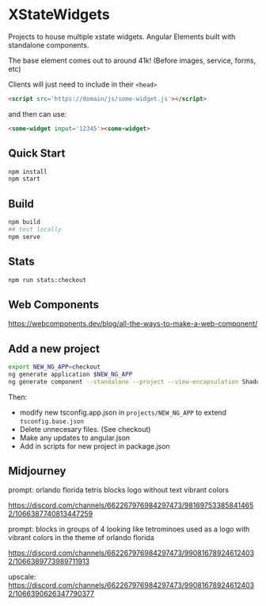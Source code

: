 # XStateWidgets

Projects to house multiple xstate widgets. Angular Elements built with standalone components. 

The base element comes out to around 41k! (Before images, service, forms, etc)

Clients will just need to include in their `<head>`

```html
<script src='https://domain/js/some-widget.js'></script>
```

and then can use:

```html
<some-widget input='12345'><some-widget>
```

## Quick Start

```bash
npm install
npm start
```

## Build

```bash
npm build
## test locally
npm serve
```

## Stats

```bash
npm run stats:checkout
```

## Web Components

<https://webcomponents.dev/blog/all-the-ways-to-make-a-web-component/>

## Add a new project

```bash
export NEW_NG_APP=checkout
ng generate application $NEW_NG_APP
ng generate component --standalone --project --view-encapsulation ShadowDom $NEW_NG_APP
```

Then:

- modify new tsconfig.app.json in `projects/NEW_NG_APP` to extend `tsconfig.base.json`
- Delete unnecesary files. (See checkout)
- Make any updates to angular.json
- Add in scripts for new project in package.json

## Midjourney

prompt: orlando florida tetris blocks logo without text vibrant colors

<https://discord.com/channels/662267976984297473/981697533858414652/1066387740813447259>

prompt: blocks in groups of 4 looking like tetrominoes used as a logo with vibrant colors in the theme of orlando florida

<https://discord.com/channels/662267976984297473/990816789246124032/1066389773989711913>

upscale: 
<https://discord.com/channels/662267976984297473/990816789246124032/1066390626347790377>
